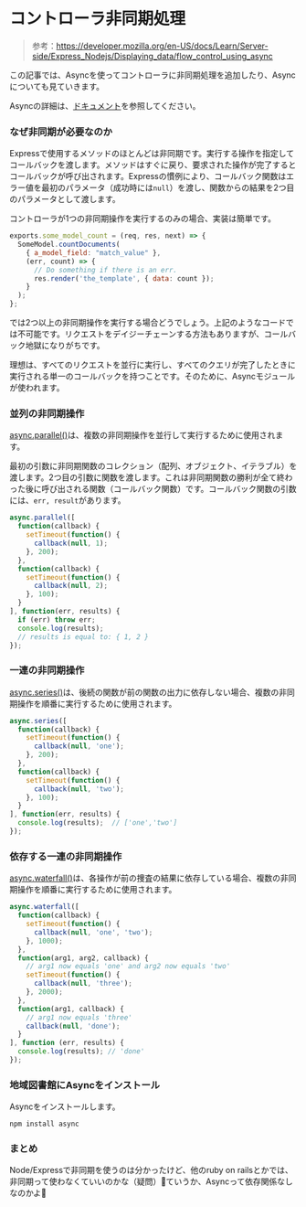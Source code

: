 # コントローラ非同期処理

> 参考：https://developer.mozilla.org/en-US/docs/Learn/Server-side/Express_Nodejs/Displaying_data/flow_control_using_async

この記事では、Asyncを使ってコントローラに非同期処理を追加したり、Asyncについても見ていきます。

Asyncの詳細は、[ドキュメント](https://caolan.github.io/async/v3/docs.html)を参照してください。

### なぜ非同期が必要なのか

Expressで使用するメソッドのほとんどは非同期です。実行する操作を指定してコールバックを渡します。メソッドはすぐに戻り、要求された操作が完了するとコールバックが呼び出されます。Expressの慣例により、コールバック関数はエラー値を最初のパラメータ（成功時には`null`）を渡し、関数からの結果を2つ目のパラメータとして渡します。

コントローラが1つの非同期操作を実行するのみの場合、実装は簡単です。

```javascript
exports.some_model_count = (req, res, next) => {
  SomeModel.countDocuments(
    { a_model_field: "match_value" },
    (err, count) => {
      // Do something if there is an err.
      res.render('the_template', { data: count });
    }
  );
};
```

では2つ以上の非同期操作を実行する場合どうでしょう。上記のようなコードでは不可能です。リクエストをデイジーチェーンする方法もありますが、コールバック地獄になりがちです。

理想は、すべてのリクエストを並行に実行し、すべてのクエリが完了したときに実行される単一のコールバックを持つことです。そのために、Asyncモジュールが使われます。

### 並列の非同期操作

[async.parallel()](https://caolan.github.io/async/v3/docs.html#parallel)は、複数の非同期操作を並行して実行するために使用されます。

最初の引数に非同期関数のコレクション（配列、オブジェクト、イテラブル）を渡します。2つ目の引数に関数を渡します。これは非同期関数の勝利が全て終わった後に呼び出される関数（コールバック関数）です。コールバック関数の引数には、`err, result`があります。

```javascript
async.parallel([
  function(callback) {
    setTimeout(function() {
      callback(null, 1);
    }, 200);
  },
  function(callback) {
    setTimeout(function() {
      callback(null, 2);
    }, 100);
  }
], function(err, results) {
  if (err) throw err;
  console.log(results);
  // results is equal to: { 1, 2 }
});
```

### 一連の非同期操作

[async.series()](https://caolan.github.io/async/v3/docs.html#series)は、後続の関数が前の関数の出力に依存しない場合、複数の非同期操作を順番に実行するために使用されます。

```javascript
async.series([
  function(callback) {
    setTimeout(function() {
      callback(null, 'one');
    }, 200);
  },
  function(callback) {
    setTimeout(function() {
      callback(null, 'two');
    }, 100);
  }
], function(err, results) {
  console.log(results);  // ['one','two']
});

```

### 依存する一連の非同期操作

[async.waterfall()](https://caolan.github.io/async/v3/docs.html#waterfall)は、各操作が前の捜査の結果に依存している場合、複数の非同期操作を順番に実行するために使用されます。

```javascript
async.waterfall([
  function(callback) {
    setTimeout(function() {
      callback(null, 'one', 'two');
    }, 1000);
  },
  function(arg1, arg2, callback) {
    // arg1 now equals 'one' and arg2 now equals 'two'
    setTimeout(function() {
      callback(null, 'three');
    }, 2000);
  },
  function(arg1, callback) {
    // arg1 now equals 'three'
    callback(null, 'done');
  }
], function (err, results) {
  console.log(results); // 'done'
});

```

### 地域図書館にAsyncをインストール

Asyncをインストールします。

```shell
npm install async
```

### まとめ

Node/Expressで非同期を使うのは分かったけど、他のruby on railsとかでは、非同期って使わなくていいのかな（疑問）🧐ていうか、Asyncって依存関係なしなのかよ🥸
